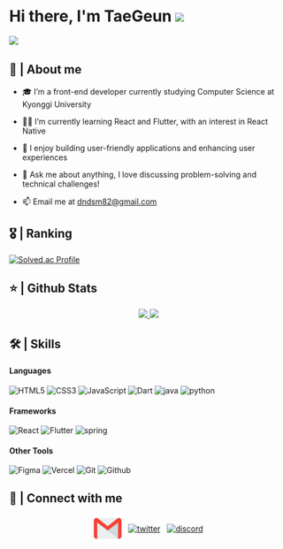 # Hi there, I'm TaeGeun <img src="https://media.giphy.com/media/hvRJCLFzcasrR4ia7z/giphy.gif" width="30">

![](https://github.com/halfrost/halfrost/blob/master/icons/header_.png)

<h2>📖 | About me</h2>

- 🎓 I’m a front-end developer currently studying Computer Science at Kyonggi University

- 👨‍💻 I’m currently learning React and Flutter, with an interest in React Native

- 🤔 I enjoy building user-friendly applications and enhancing user experiences
  
- 💬 Ask me about anything, I love discussing problem-solving and technical challenges!
  
- 📫 Email me at dndsm82@gmail.com

<h2>🎖️ | Ranking  </h2>

[![Solved.ac Profile](http://mazassumnida.wtf/api/v2/generate_badge?boj=dndsm82)](https://solved.ac/dndsm82/)

<h2>⭐ | Github Stats </h2>

<div align="center">
<a href="https://github.com/tgy1201">
<img height="180em" src="https://github-readme-stats.vercel.app/api?username=tgy1201&show_icons=true&theme=default&include_all_commits=true&count_private=true&hide=issues"/>
<img height="180em" src="https://github-readme-stats.vercel.app/api/top-langs/?username=tgy1201&layout=compact&langs_count=7&theme=default"/></a>
</div>

<h2>🛠️ | Skills</h2>
<h4>Languages</h4>
<div>
  <img  alt="HTML5" src="https://img.shields.io/badge/html5-%23E34F26.svg?style=for-the-badge&logo=html5&logoColor=white"/>
  <img  alt="CSS3" src="https://img.shields.io/badge/css3-%231572B6.svg?style=for-the-badge&logo=css3&logoColor=white"/>
  <img  alt="JavaScript" src="https://img.shields.io/badge/javascript-F7DF1E?style=for-the-badge&logo=javascript&logoColor=white"/>
  <img  alt="Dart" src ="https://img.shields.io/badge/Dart-0175C2?style=for-the-badge&logo=dart&logoColor=white"/>
  <img  alt="java" src ="https://img.shields.io/badge/Java-ED8B00?style=for-the-badge&logo=java&logoColor=white"/>
  <img  alt="python" src ="https://img.shields.io/badge/Python-14354C?style=for-the-badge&logo=python&logoColor=white"/>
</div>
<h4>Frameworks</h4>
<div>
  <img  alt="React" src="https://img.shields.io/badge/react-0088CC?style=for-the-badge&logo=react&logoColor=white"/>
  <img  alt="Flutter" src ="https://img.shields.io/badge/Flutter-02569B?style=for-the-badge&logo=flutter&logoColor=white"/>
  <img  alt="spring" src ="https://img.shields.io/badge/Spring-6DB33F?style=for-the-badge&logo=spring&logoColor=white"/>
</div>
<h4>Other Tools</h4>
<div>
  <img  alt="Figma" src="https://img.shields.io/badge/figma-F24E1E?style=for-the-badge&logo=figma&logoColor=white"/>
  <img  alt="Vercel" src="https://img.shields.io/badge/vercel-000000?style=for-the-badge&logo=vercel&logoColor=white"/>
  <img  alt="Git" src="https://img.shields.io/badge/git-F05032?style=for-the-badge&logo=git&logoColor=white"/>
  <img  alt="Github" src="https://img.shields.io/badge/github-181717?style=for-the-badge&logo=github&logoColor=white"/>
</div>

<h2>🤝 | Connect with me</h2>
<p align="center">
<a href="mailto:dndsm82@gmail.com" ><img align="center" src="https://github.com/SatYu26/SatYu26/blob/master/Assets/Gmail.svg" alt="Gmail" height="50" width="50" /></a>&nbsp;&nbsp;
<a href="https://github.com/tgy1201" target="blank"><img align="center" src="https://skillicons.dev/icons?i=github" alt="twitter" height="50" width="50" /></a>&nbsp;&nbsp; 
<a href="https://discordapp.com/users/793722023502676029" target="blank"><img align="center" src="https://user-images.githubusercontent.com/88904952/234982627-019fd336-6248-453c-9b05-97c13fd1d207.png" alt="discord" height="50" width="50" /></a>
</p>
